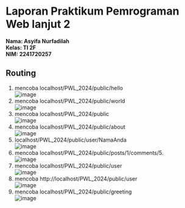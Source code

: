 # Laporan Praktikum Pemrograman Web lanjut 2

**Nama: Asyifa Nurfadilah**  
**Kelas: TI 2F**  
**NIM: 2241720257**

## Routing
1. mencoba localhost/PWL_2024/public/hello  
   ![image](https://github.com/Asyifa1409/POS/assets/128016402/c558c4fa-9f6a-42c1-9a6b-fcae7323d0c3)
2.  mencoba localhost/PWL_2024/public/world  
   ![image](https://github.com/Asyifa1409/POS/assets/128016402/31bd0c59-de29-4254-a8cb-98a1b5bac88c)
3. mencoba localhost/PWL_2024/public  
   ![image](https://github.com/Asyifa1409/POS/assets/128016402/decdf433-4c8d-4bd1-b8a1-58e217d05f9f)
4. mencoba localhost/PWL_2024/public/about  
   ![image](https://github.com/Asyifa1409/POS/assets/128016402/b97458aa-c978-4f36-80c9-c716401a13d1)
5. localhost/PWL_2024/public/user/NamaAnda  
   ![image](https://github.com/Asyifa1409/POS/assets/128016402/6501a2f2-922b-4160-9845-2e2cdfff3b0b)
6. mencoba localhost/PWL_2024/public/posts/1/comments/5.  
   ![image](https://github.com/Asyifa1409/POS/assets/128016402/19a8409b-cb03-4c27-8877-e9c91c81a042)
7. mencoba localhost/PWL_2024/public/user  
   ![image](https://github.com/Asyifa1409/POS/assets/128016402/9dbd85b1-1fdb-46a2-8fd2-30b31849c2c5)
8. mencoba http://localhost/PWL_2024/public/user  
   ![image](https://github.com/Asyifa1409/POS/assets/128016402/a0eca42e-1e70-428d-a9ed-46ea8d55e5f0)
9. mencoba localhost/PWL_2024/public/greeting  
    ![image](https://github.com/Asyifa1409/POS/assets/128016402/eac8ba85-7e3c-432a-93ab-dfbe73d19166)








